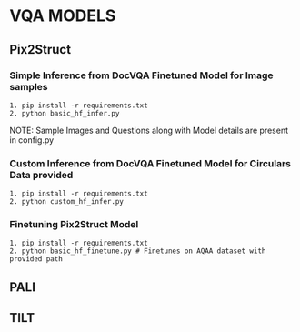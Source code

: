 # VQA MODELS

## Pix2Struct


### Simple Inference from DocVQA Finetuned Model for Image samples

```
1. pip install -r requirements.txt
2. python basic_hf_infer.py
```

NOTE: Sample Images and Questions along with Model details are present in config.py

### Custom Inference from DocVQA Finetuned Model for Circulars Data provided

```
1. pip install -r requirements.txt
2. python custom_hf_infer.py
```



### Finetuning Pix2Struct Model

```
1. pip install -r requirements.txt
2. python basic_hf_finetune.py # Finetunes on AQAA dataset with provided path
```


## PALI

## TILT